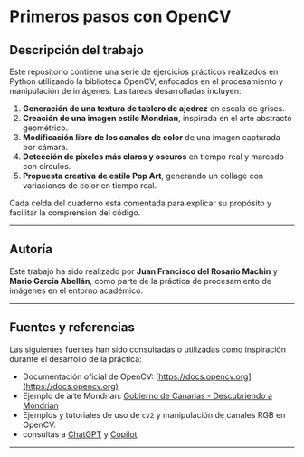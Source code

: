 # Primeros pasos con OpenCV  

## Descripción del trabajo

Este repositorio contiene una serie de ejercicios prácticos realizados en Python utilizando la biblioteca OpenCV, enfocados en el procesamiento y manipulación de imágenes. Las tareas desarrolladas incluyen:

1. **Generación de una textura de tablero de ajedrez** en escala de grises.
2. **Creación de una imagen estilo Mondrian**, inspirada en el arte abstracto geométrico.
3. **Modificación libre de los canales de color** de una imagen capturada por cámara.
4. **Detección de píxeles más claros y oscuros** en tiempo real y marcado con círculos.
5. **Propuesta creativa de estilo Pop Art**, generando un collage con variaciones de color en tiempo real.

Cada celda del cuaderno está comentada para explicar su propósito y facilitar la comprensión del código.

---

## Autoría

Este trabajo ha sido realizado por **Juan Francisco del Rosario Machin** y **Mario García Abellán**, como parte de la práctica de procesamiento de imágenes en el entorno académico.

---

## Fuentes y referencias

Las siguientes fuentes han sido consultadas o utilizadas como inspiración durante el desarrollo de la práctica:

- Documentación oficial de OpenCV: [https://docs.opencv.org](https://docs.opencv.org)
- Ejemplo de arte Mondrian: [Gobierno de Canarias - Descubriendo a Mondrian](https://www3.gobiernodecanarias.org/medusa/ecoescuela/sa/2017/04/17/descubriendo-a-mondrian/)
- Ejemplos y tutoriales de uso de `cv2` y manipulación de canales RGB en OpenCV.
- consultas a [ChatGPT](https://chatgpt.com/) y [Copilot](https://copilot.microsoft.com/)

---
